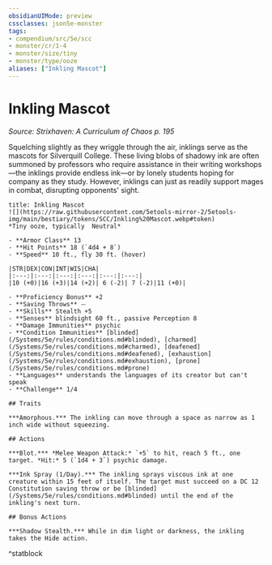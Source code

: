 ```yaml
---
obsidianUIMode: preview
cssclasses: json5e-monster
tags:
- compendium/src/5e/scc
- monster/cr/1-4
- monster/size/tiny
- monster/type/ooze
aliases: ["Inkling Mascot"]
---
```

# Inkling Mascot
*Source: Strixhaven: A Curriculum of Chaos p. 195*  

Squelching slightly as they wriggle through the air, inklings serve as the mascots for Silverquill College. These living blobs of shadowy ink are often summoned by professors who require assistance in their writing workshops—the inklings provide endless ink—or by lonely students hoping for company as they study. However, inklings can just as readily support mages in combat, disrupting opponents' sight.

```ad-statblock
title: Inkling Mascot
![](https://raw.githubusercontent.com/5etools-mirror-2/5etools-img/main/bestiary/tokens/SCC/Inkling%20Mascot.webp#token)
*Tiny ooze, typically  Neutral*

- **Armor Class** 13
- **Hit Points** 18 (`4d4 + 8`)
- **Speed** 10 ft., fly 30 ft. (hover)

|STR|DEX|CON|INT|WIS|CHA|
|:---:|:---:|:---:|:---:|:---:|:---:|
|10 (+0)|16 (+3)|14 (+2)| 6 (-2)| 7 (-2)|11 (+0)|

- **Proficiency Bonus** +2
- **Saving Throws** ⏤
- **Skills** Stealth +5
- **Senses** blindsight 60 ft., passive Perception 8
- **Damage Immunities** psychic
- **Condition Immunities** [blinded](/Systems/5e/rules/conditions.md#blinded), [charmed](/Systems/5e/rules/conditions.md#charmed), [deafened](/Systems/5e/rules/conditions.md#deafened), [exhaustion](/Systems/5e/rules/conditions.md#exhaustion), [prone](/Systems/5e/rules/conditions.md#prone)
- **Languages** understands the languages of its creator but can't speak
- **Challenge** 1/4

## Traits

***Amorphous.*** The inkling can move through a space as narrow as 1 inch wide without squeezing.

## Actions

***Blot.*** *Melee Weapon Attack:* `+5` to hit, reach 5 ft., one target. *Hit:* 5 (`1d4 + 3`) psychic damage.

***Ink Spray (1/Day).*** The inkling sprays viscous ink at one creature within 15 feet of itself. The target must succeed on a DC 12 Constitution saving throw or be [blinded](/Systems/5e/rules/conditions.md#blinded) until the end of the inkling's next turn.

## Bonus Actions

***Shadow Stealth.*** While in dim light or darkness, the inkling takes the Hide action.
```
^statblock